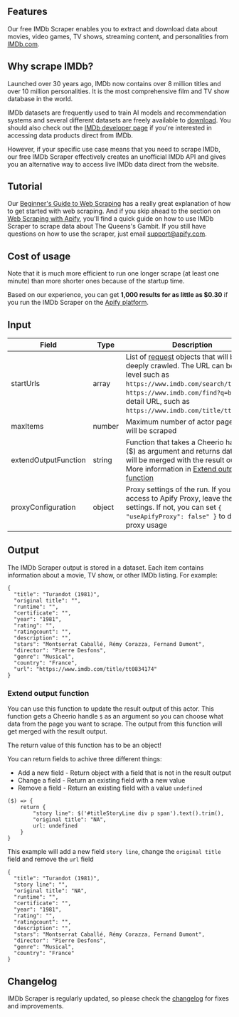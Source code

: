 ## Features
Our free IMDb Scraper enables you to extract and download data about movies, video games, TV shows, streaming content, and personalities from [IMDb.com](https://www.imdb.com/).

## Why scrape IMDb?
Launched over 30 years ago, IMDb now contains over 8 million titles and over 10 million personalities. It is the most comprehensive film and TV show database in the world.

IMDb datasets are frequently used to train AI models and recommendation systems and several different datasets are freely available to [download](https://www.imdb.com/interfaces/). You should also check out the [IMDb developer page](https://developer.imdb.com/) if you're interested in accessing data products direct from IMDb.

However, if your specific use case means that you need to scrape IMDb, our free IMDb Scraper effectively creates an unofficial IMDb API and gives you an alternative way to access live IMDb data direct from the website.

## Tutorial
Our [Beginner's Guide to Web Scraping](https://apify.com/web-scraping) has a really great explanation of how to get started with web scraping. And if you skip ahead to the section on [Web Scraping with Apify](https://apify.com/web-scraping#scraping-with-apify), you'll find a quick guide on how to use IMDb Scraper to scrape data about The Queens's Gambit. If you still have questions on how to use the scraper, just email support@apify.com.

## Cost of usage
Note that it is much more efficient to run one longer scrape (at least one minute) than more shorter ones because of the startup time.

Based on our experience, you can get **1,000 results for as little as $0.30** if you run the IMDb Scraper on
the [Apify platform](https://apify.com).

## Input

| Field | Type | Description | Default value
| ----- | ---- | ----------- | -------------|
| startUrls | array | List of [request](https://sdk.apify.com/docs/api/request#docsNav) objects that will be deeply crawled. The URL can be top level such as `https://www.imdb.com/search/title/` or `https://www.imdb.com/find?q=bond` or a detail URL, such as `https://www.imdb.com/title/tt7286456`. | `[{ "url": "https://www.imdb.com/search/title/" }]`|
| maxItems | number | Maximum number of actor pages that will be scraped | all found |
| extendOutputFunction | string | Function that takes a Cheerio handle ($) as argument and returns data that will be merged with the result output. More information in [Extend output function](#extend-output-function) | |
| proxyConfiguration | object | Proxy settings of the run. If you have access to Apify Proxy, leave the default settings. If not, you can set `{ "useApifyProxy": false" }` to disable proxy usage | `{ "useApifyProxy": true }`|

## Output

The IMDb Scraper output is stored in a dataset. Each item contains information about a movie, TV show, or other IMDb listing. For example:

```
{
  "title": "Turandot (1981)",
  "original title": "",
  "runtime": "",
  "certificate": "",
  "year": "1981",
  "rating": "",
  "ratingcount": "",
  "description": "",
  "stars": "Montserrat Caballé, Rémy Corazza, Fernand Dumont",
  "director": "Pierre Desfons",
  "genre": "Musical",
  "country": "France",
  "url": "https://www.imdb.com/title/tt0834174"
}
```

### Extend output function

You can use this function to update the result output of this actor. This function gets a Cheerio handle `$` as an argument so you can choose what data from the page you want to scrape. The output from this function will get merged with the result output.

The return value of this function has to be an object!

You can return fields to achive three different things:
- Add a new field - Return object with a field that is not in the result output
- Change a field - Return an existing field with a new value
- Remove a field - Return an existing field with a value `undefined`


```
($) => {
    return {
        "story line": $('#titleStoryLine div p span').text().trim(),
        "original title": "NA",
        url: undefined
    }
}
```
This example will add a new field `story line`, change the `original title` field and remove the `url` field
```
{
  "title": "Turandot (1981)",
  "story line": "",
  "original title": "NA",
  "runtime": "",
  "certificate": "",
  "year": "1981",
  "rating": "",
  "ratingcount": "",
  "description": "",
  "stars": "Montserrat Caballé, Rémy Corazza, Fernand Dumont",
  "director": "Pierre Desfons",
  "genre": "Musical",
  "country": "France"
}
```

## Changelog
IMDb Scraper is regularly updated, so please check the [changelog](https://github.com/dtrungtin/actor-imdb-scraper/blob/master/CHANGELOG.md) for fixes and improvements.
